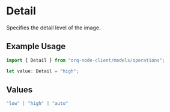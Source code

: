 # Detail

Specifies the detail level of the image.

## Example Usage

```typescript
import { Detail } from "orq-node-client/models/operations";

let value: Detail = "high";
```

## Values

```typescript
"low" | "high" | "auto"
```